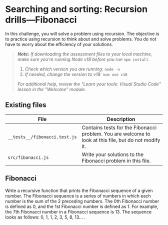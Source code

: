 # Searching and sorting: Recursion drills—Fibonacci

In this challenge, you will solve a problem using recursion. The objective is to practice using recursion to think about and solve problems. You do not have to worry about the efficiency of your solutions.

> _**Note:** If downloading the assessment files to your local machine, make sure you're running Node v18 before you run_ `npm install`.
> 
> 1. _Check which version you are running:_ `node -v`
> 2. _If needed, change the version to v18:_ `nvm use v18`
> 
> _For additional help, review the "Learn your tools: Visual Studio Code" lesson in the "Welcome" module._

## Existing files

|**File**|**Description**|
|---|---|
|`__tests__/fibonacci.test.js`|Contains tests for the Fibonacci problem. You are welcome to look at this file, but do not modify it.|
|`src/fibonacci.js`|Write your solutions to the Fibonacci problem in this file.|

## Fibonacci

Write a recursive function that prints the Fibonacci sequence of a given number. The Fibonacci sequence is a series of numbers in which each number is the sum of the 2 preceding numbers. The 0th Fibonacci number is defined as 0, and the 1st Fibonacci number is defined as 1. For example, the 7th Fibonacci number in a Fibonacci sequence is 13. The sequence looks as follows: 0, 1, 1, 2, 3, 5, 8, 13... .